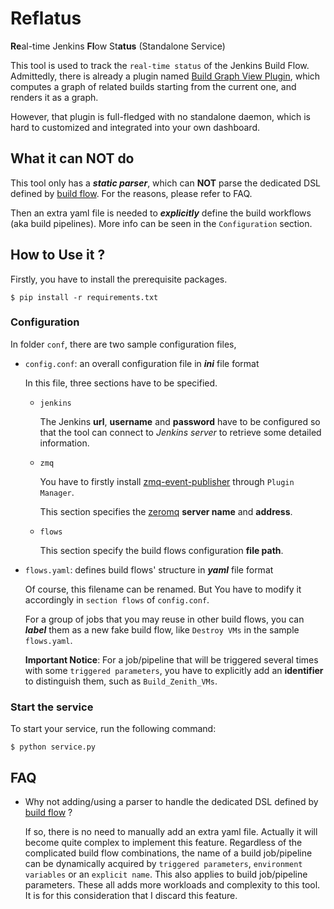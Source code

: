 # Reflatus

**Re**al-time Jenkins **Fl**ow St**atus** (Standalone Service)

This tool is used to track the `real-time status` of the Jenkins Build Flow. Admittedly, there is already a plugin named [Build Graph View Plugin](https://wiki.jenkins-ci.org/display/JENKINS/Build+Graph+View+Plugin), which computes a graph of related builds starting from the current one, and renders it as a graph.

However, that plugin is full-fledged with no standalone daemon, which is hard to customized and integrated into your own dashboard.

## What it can NOT do

This tool only has a ***static parser***, which can **NOT** parse the dedicated DSL defined by [build flow](https://wiki.jenkins-ci.org/display/JENKINS/Build+Flow+Plugin). For the reasons, please refer to FAQ.

Then an extra yaml file is needed to ***explicitly*** define the build workflows (aka build pipelines). More info can be seen in the `Configuration` section.

## How to Use it ?

Firstly, you have to install the prerequisite packages.

```shell
$ pip install -r requirements.txt
```

### Configuration

In folder `conf`, there are two sample configuration files,

* `config.conf`: an overall configuration file in ***ini*** file format

    In this file, three sections have to be specified.

    * `jenkins`

        The Jenkins **url**, **username** and **password** have to be configured so that the tool can connect to *Jenkins server* to retrieve some detailed information.

    * `zmq`

        You have to firstly install [zmq-event-publisher](https://github.com/openstack-infra/zmq-event-publisher) through `Plugin Manager`.

        This section specifies the [zeromq](http://zeromq.org/) **server name** and **address**.

    * `flows`

        This section specify the build flows configuration **file path**.

* `flows.yaml`: defines build flows' structure in ***yaml*** file format

    Of course, this filename can be renamed. But You have to modify it accordingly in `section flows` of `config.conf`.

    For a group of jobs that you may reuse in other build flows, you can ***label*** them as a new fake build flow, like `Destroy VMs` in the sample `flows.yaml`.

    **Important Notice**: For a job/pipeline that will be triggered several times with some `triggered parameters`, you have to explicitly add an **identifier** to distinguish them, such as `Build_Zenith_VMs`.

### Start the service

To start your service, run the following command:

```shell
$ python service.py
```

## FAQ

* Why not adding/using a parser to handle the dedicated DSL defined by [build flow](https://wiki.jenkins-ci.org/display/JENKINS/Build+Flow+Plugin) ?

    If so, there is no need to manually add an extra yaml file. Actually it will become quite complex to implement this feature. Regardless of the complicated build flow combinations, the name of a build job/pipeline can be dynamically acquired by `triggered parameters`, `environment variables` or an `explicit name`. This also applies to build job/pipeline parameters. These all adds more workloads and complexity to this tool. It is for this consideration that I discard this feature.
